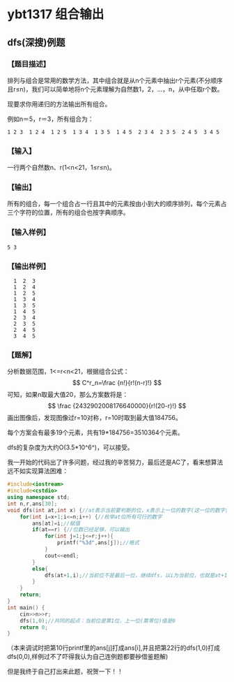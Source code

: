 # ybt1317 组合输出

## dfs(深搜)例题

### 【题目描述】

排列与组合是常用的数学方法，其中组合就是从n个元素中抽出r个元素(不分顺序且r≤n)，我们可以简单地将n个元素理解为自然数1，2，…，n，从中任取r个数。

现要求你用递归的方法输出所有组合。

例如n＝5，r＝3，所有组合为：

```
1 2 3  1 2 4  1 2 5  1 3 4  1 3 5  1 4 5  2 3 4  2 3 5  2 4 5  3 4 5
```
### 【输入】

一行两个自然数n、r(1<n<21，1≤r≤n)。

### 【输出】

所有的组合，每一个组合占一行且其中的元素按由小到大的顺序排列，每个元素占三个字符的位置，所有的组合也按字典顺序。

### 【输入样例】

```
5 3
```
### 【输出样例】
```
  1  2  3
  1  2  4
  1  2  5
  1  3  4
  1  3  5
  1  4  5
  2  3  4
  2  3  5
  2  4  5
  3  4  5
```

### 【题解】

分析数据范围，1<=r<n<21，根据组合公式：
$$
C^r_n=\frac {n!}{r!(n-r)!}
$$
可知，如果n取最大值20，那么方案数将是：
$$
\frac {2432902008176640000}{r!(20-r)!}
$$
画出图像后，发现图像过r=10对称，r=10时取到最大值184756。

每个方案会有最多19个元素，共有19*184756=3510364个元素。

dfs的复杂度为大约O(3.5*10^6^)，可以接受。

我一开始的代码出了许多问题，经过我的辛苦努力，最后还是AC了，看来想算法远不如实现算法困难：

```c++
#include<iostream>
#include<cstdio>
using namespace std;
int n,r,ans[30];
void dfs(int at,int x) {//at表示当前要判断的位，x表示上一位的数字(这一位的数字要从x之后找)
	for(int i=x+1;i<=n;i++) {//枚举at位所有可行的数字
		ans[at]=i;//赋值
		if(at==r) {//位数已经足够，可以输出
			for(int j=1;j<=r;j++){
				printf("%3d",ans[j]);//格式
			}
			cout<<endl; 
		}
		else{
			dfs(at+1,i);//当前位不是最后一位，继续dfs，以i为当前位，也就是at+1位的上一位
		}
	}
	return;
}
int main() {
	cin>>n>>r;
	dfs(1,0);//共同的起点：当前位是第1位，上一位(第零位)值是0
	return 0;
}
```

（本来调试时把第10行printf里的ans[j]打成ans[i],并且把第22行的dfs(1,0)打成dfs(0,0),样例过不了吓得我认为自己连例题都要~~抄~~借鉴题解)

但是我终于自己打出来此题，祝贺一下！！